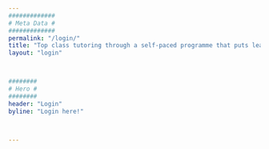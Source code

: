 ```yaml
---
#############
# Meta Data #
#############
permalink: "/login/"
title: "Top class tutoring through a self-paced programme that puts learning in the palm of your hand"
layout: "login"



########
# Hero #
########
header: "Login"
byline: "Login here!"



---
```

